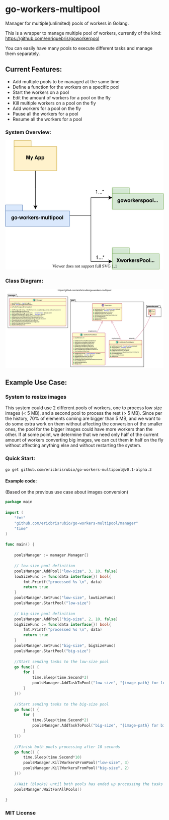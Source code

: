 # go-workers-multipool
Manager for multiple(unlimited) pools of workers in Golang.

This is a wrapper to manage multiple pool of workers, currently of the kind:
https://github.com/enriquebris/goworkerpool

You can easily have many pools to execute different tasks and manage them separately.

## Current Features:
- Add multiple pools to be managed at the same time
- Define a function for the workers on a specific pool
- Start the workers on a pool
- Edit the amount of workers for a pool on the fly
- Kill multiple workers on a pool on the fly
- Add workers for a pool on the fly
- Pause all the workers for a pool
- Resume all the workers for a pool

### System Overview:

![system-overview](./go-workers-multipool-Overview.svg)

### Class Diagram:

![class-diagram](./go-workers-multipool-Class_Diagram.svg)

## Example Use Case:
### System to resize images

This system could use 2 different pools of workers, one to process low size images (< 5 MB), and a second pool to process 
the rest (> 5 MB). Since per the history, 70% of elements coming are bigger than 5 MB, and we want to do some extra work 
on them without affecting the conversion of the smaller ones, the pool for the bigger images could have more workers than 
the other. If at some point, we determine that we need only half of the current amount of workers converting big images, 
we can cut them in half on the fly without affecting anything else and without restarting the system.




### Quick Start: 

```go get github.com/ericbrisrubio/go-workers-multipool@v0.1-alpha.3```

#### Example code:

(Based on the previous use case about images conversion)

```go
package main

import (
	"fmt"
	"github.com/ericbrisrubio/go-workers-multipool/manager"
	"time"
)

func main() {

	poolsManager := manager.Manager{}

	// low-size pool definition
	poolsManager.AddPool("low-size", 3, 10, false)
	lowSizeFunc := func(data interface{}) bool{
		fmt.Printf("processed %s \n", data)
		return true
	}
	poolsManager.SetFunc("low-size", lowSizeFunc)
	poolsManager.StartPool("low-size")

	// big-size pool definition
	poolsManager.AddPool("big-size", 2, 10, false)
	bigSizeFunc := func(data interface{}) bool{
		fmt.Printf("processed %s \n", data)
		return true
	}
	poolsManager.SetFunc("big-size", bigSizeFunc)
	poolsManager.StartPool("big-size")

	//Start sending tasks to the low-size pool
	go func() {
		for {
			time.Sleep(time.Second*3)
			poolsManager.AddTaskToPool("low-size", "{image-path} for low size image")
		}
	}()

	//Start sending tasks to the big-size pool
	go func() {
		for {
			time.Sleep(time.Second*2)
			poolsManager.AddTaskToPool("big-size", "{image-path} for big size image")
		}
	}()

	//Finish both pools processing after 10 seconds
	go func() {
		time.Sleep(time.Second*10)
		poolsManager.KillWorkersFromPool("low-size", 3)
		poolsManager.KillWorkersFromPool("big-size", 2)
	}()

	//Wait (blocks) until both pools has ended up processing the tasks
	poolsManager.WaitForAllPools()

}
```


### MIT License